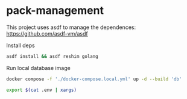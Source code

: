 # pack-management

This project uses asdf to manage the dependences: https://github.com/asdf-vm/asdf

Install deps
```sh
asdf install && asdf reshim golang
````

Run local database image
```sh
docker compose -f './docker-compose.local.yml' up -d --build 'db'
```

```sh
export $(cat .env | xargs)
```
